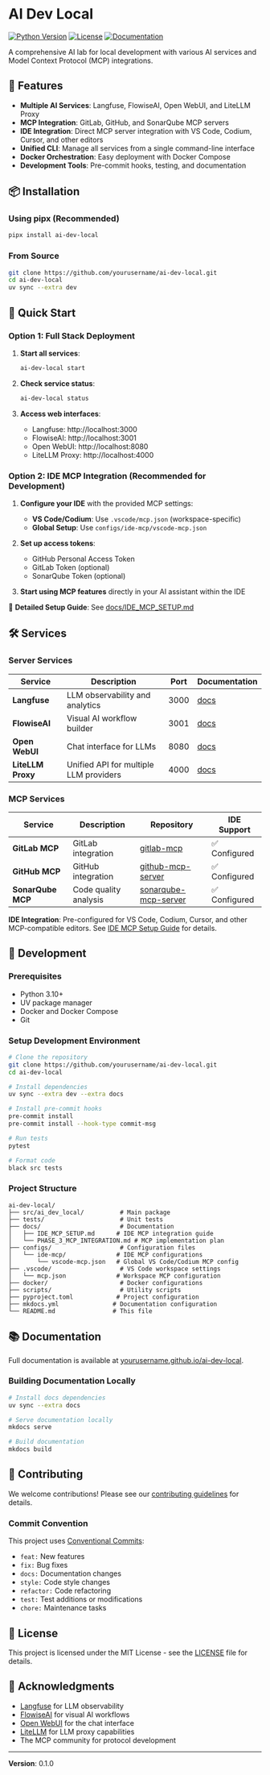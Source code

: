 # AI Dev Local

[![Python Version](https://img.shields.io/badge/python-3.10+-blue.svg)](https://www.python.org/downloads/)
[![License](https://img.shields.io/badge/license-MIT-green.svg)](LICENSE)
[![Documentation](https://img.shields.io/badge/docs-github%20pages-blue.svg)](https://yourusername.github.io/ai-dev-local/)

A comprehensive AI lab for local development with various AI services and Model Context Protocol (MCP) integrations.

## 🚀 Features

- **Multiple AI Services**: Langfuse, FlowiseAI, Open WebUI, and LiteLLM Proxy
- **MCP Integration**: GitLab, GitHub, and SonarQube MCP servers
- **IDE Integration**: Direct MCP server integration with VS Code, Codium, Cursor, and other editors
- **Unified CLI**: Manage all services from a single command-line interface
- **Docker Orchestration**: Easy deployment with Docker Compose
- **Development Tools**: Pre-commit hooks, testing, and documentation

## 📦 Installation

### Using pipx (Recommended)

```bash
pipx install ai-dev-local
```

### From Source

```bash
git clone https://github.com/yourusername/ai-dev-local.git
cd ai-dev-local
uv sync --extra dev
```

## 🏁 Quick Start

### Option 1: Full Stack Deployment

1. **Start all services**:
   ```bash
   ai-dev-local start
   ```

2. **Check service status**:
   ```bash
   ai-dev-local status
   ```

3. **Access web interfaces**:
   - Langfuse: http://localhost:3000
   - FlowiseAI: http://localhost:3001
   - Open WebUI: http://localhost:8080
   - LiteLLM Proxy: http://localhost:4000

### Option 2: IDE MCP Integration (Recommended for Development)

1. **Configure your IDE** with the provided MCP settings:
   - **VS Code/Codium**: Use `.vscode/mcp.json` (workspace-specific)
   - **Global Setup**: Use `configs/ide-mcp/vscode-mcp.json`

2. **Set up access tokens**:
   - GitHub Personal Access Token
   - GitLab Token (optional)
   - SonarQube Token (optional)

3. **Start using MCP features** directly in your AI assistant within the IDE

📖 **Detailed Setup Guide**: See [docs/IDE_MCP_SETUP.md](docs/IDE_MCP_SETUP.md)

## 🛠️ Services

### Server Services

| Service | Description | Port | Documentation |
|---------|-------------|------|---------------|
| **Langfuse** | LLM observability and analytics | 3000 | [docs](https://langfuse.com/) |
| **FlowiseAI** | Visual AI workflow builder | 3001 | [docs](https://docs.flowiseai.com/) |
| **Open WebUI** | Chat interface for LLMs | 8080 | [docs](https://docs.openwebui.com/) |
| **LiteLLM Proxy** | Unified API for multiple LLM providers | 4000 | [docs](https://docs.litellm.ai/) |

### MCP Services

| Service | Description | Repository | IDE Support |
|---------|-------------|------------|-------------|
| **GitLab MCP** | GitLab integration | [gitlab-mcp](https://github.com/zereight/gitlab-mcp) | ✅ Configured |
| **GitHub MCP** | GitHub integration | [github-mcp-server](https://github.com/github/github-mcp-server) | ✅ Configured |
| **SonarQube MCP** | Code quality analysis | [sonarqube-mcp-server](https://github.com/SonarSource/sonarqube-mcp-server) | ✅ Configured |

**IDE Integration**: Pre-configured for VS Code, Codium, Cursor, and other MCP-compatible editors. See [IDE MCP Setup Guide](docs/IDE_MCP_SETUP.md) for details.

## 🔧 Development

### Prerequisites

- Python 3.10+
- UV package manager
- Docker and Docker Compose
- Git

### Setup Development Environment

```bash
# Clone the repository
git clone https://github.com/yourusername/ai-dev-local.git
cd ai-dev-local

# Install dependencies
uv sync --extra dev --extra docs

# Install pre-commit hooks
pre-commit install
pre-commit install --hook-type commit-msg

# Run tests
pytest

# Format code
black src tests
```

### Project Structure

```
ai-dev-local/
├── src/ai_dev_local/          # Main package
├── tests/                     # Unit tests
├── docs/                      # Documentation
│   ├── IDE_MCP_SETUP.md      # IDE MCP integration guide
│   └── PHASE_3_MCP_INTEGRATION.md # MCP implementation plan
├── configs/                   # Configuration files
│   └── ide-mcp/              # IDE MCP configurations
│       └── vscode-mcp.json   # Global VS Code/Codium MCP config
├── .vscode/                   # VS Code workspace settings
│   └── mcp.json              # Workspace MCP configuration
├── docker/                    # Docker configurations
├── scripts/                   # Utility scripts
├── pyproject.toml            # Project configuration
├── mkdocs.yml               # Documentation configuration
└── README.md                # This file
```

## 📚 Documentation

Full documentation is available at [yourusername.github.io/ai-dev-local](https://yourusername.github.io/ai-dev-local/).

### Building Documentation Locally

```bash
# Install docs dependencies
uv sync --extra docs

# Serve documentation locally
mkdocs serve

# Build documentation
mkdocs build
```

## 🤝 Contributing

We welcome contributions! Please see our [contributing guidelines](CONTRIBUTING.md) for details.

### Commit Convention

This project uses [Conventional Commits](https://www.conventionalcommits.org/):

- `feat:` New features
- `fix:` Bug fixes
- `docs:` Documentation changes
- `style:` Code style changes
- `refactor:` Code refactoring
- `test:` Test additions or modifications
- `chore:` Maintenance tasks

## 📄 License

This project is licensed under the MIT License - see the [LICENSE](LICENSE) file for details.

## 🙏 Acknowledgments

- [Langfuse](https://langfuse.com/) for LLM observability
- [FlowiseAI](https://flowiseai.com/) for visual AI workflows
- [Open WebUI](https://openwebui.com/) for the chat interface
- [LiteLLM](https://litellm.ai/) for LLM proxy capabilities
- The MCP community for protocol development

---

**Version**: 0.1.0
